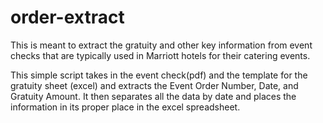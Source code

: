 # order-extract
This is meant to extract the gratuity and other key information from event checks
that are typically used in Marriott hotels for their catering events.

This simple script takes in the event check(pdf) and the template for the gratuity sheet (excel)
and extracts the Event Order Number, Date, and Gratuity Amount. It then separates all the data by date
and places the information in its proper place in the excel spreadsheet.
